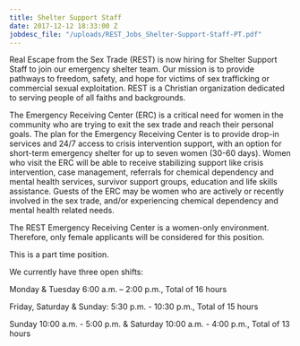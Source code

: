 ```yaml
---
title: Shelter Support Staff
date: 2017-12-12 18:33:00 Z
jobdesc_file: "/uploads/REST_Jobs_Shelter-Support-Staff-PT.pdf"
---
```


Real Escape from the Sex Trade (REST) is now hiring for Shelter Support Staff to join our emergency shelter team. Our mission is to provide pathways to freedom, safety, and hope for victims of sex trafficking or commercial sexual exploitation. REST is a Christian organization dedicated to serving people of all faiths and backgrounds.

The Emergency Receiving Center (ERC) is a critical need for women in the community who are trying to exit the sex trade and reach their personal goals. The plan for the Emergency Receiving Center is to provide drop-in services and 24/7 access to crisis intervention support, with an option for short-term emergency shelter for up to seven women (30-60 days). Women who visit the ERC will be able to receive stabilizing support like crisis intervention, case management, referrals for chemical dependency and mental health services, survivor support groups, education and life skills assistance. Guests of the ERC may be women who are actively or recently involved in the sex trade, and/or experiencing chemical dependency and mental health related needs. 

The REST Emergency Receiving Center is a women-only environment. Therefore, only female applicants will be considered for this position. 

This is a part time position. 

We currently have three open shifts: 

Monday & Tuesday 6:00 a.m. – 2:00 p.m., Total of 16 hours

Friday, Saturday & Sunday: 5:30 p.m. - 10:30 p.m., Total of 15 hours

Sunday 10:00 a.m. - 5:00 p.m. & Saturday 10:00 a.m. - 4:00 p.m., Total of 13 hours
